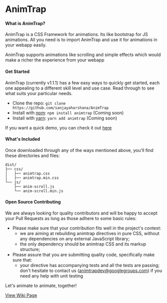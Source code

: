 # AnimTrap

<h4>What is AnimTrap?</h4>

<p>AnimTrap is a CSS Framework for animations. Its like bootstrap for JS animations. All you need is to import AnimTrap and use it for animations in your webapp easily.<p>
<p>AnimTrap supports animations like scrolling and simple effects which would make a richer the experience from your webapp</p>



<h4>Get Started</h4>

<p>AnimTrap (currently v1.1.1) has a few easy ways to quickly get started, each one appealing to a different skill level and use case. Read through to see what suits your particular needs.</p>

- Clone the repo: `git clone https://github.com/sanjayaharshana/AnimTrap`
- Install with [npm](https://www.npmjs.com/): `npm install animtrap` (Coming soon)
- Install with [yarn](https://yarnpkg.com/): `yarn add animtrap` (Coming soon)

<p>If you want a quick demo, you can check it out <a href="http://sanjayaharshana.github.io/AnimTrap/Demos/">here</a></p>


<h4>What's Included</h4>

<p>Once downloaded through any of the ways mentioned above, you'll find these directories and files:</p>

```
dist/
├── css/
│   ├── animtrap.css
│   ├── animtrap.min.css
└── js/
    ├── anim-scroll.js
    └── anim-scroll.min.js
```

<h4>Open Source Contributing</h4>

<p>We are always looking for quality contributors and will be happy to accept your Pull Requests as long as those adhere to some basic rules:</p>

- Please make sure that your contribution fits well in the project's context:
    - we are aiming at rebuilding animtrap directives in pure CSS, without any dependencies on any external JavaScript library;
    - the only dependency should be animtrap CSS and its markup structure;
- Please assure that you are submitting quality code, specifically make sure that:
    - your directive has accompanying tests and all the tests are passing; don't hesitate to contact us (animtrapdev@googlegroups.com) if you need any help with unit testing
<p>Let's animate to animate, together!</p>

[View Wiki Page](https://github.com/sanjayaharshana/AnimTrap/Wiki)
